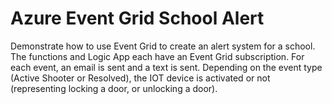 # Azure Event Grid School Alert

Demonstrate how to use Event Grid to create an alert system for a school.  The functions and Logic App each have an Event Grid subscription.  For each event, an email is sent and a text is sent.  Depending on the event type (Active Shooter or Resolved), the IOT device is activated or not (representing locking a door, or unlocking a door).
